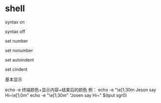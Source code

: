 # shell
syntax on

syntax off

set number 

set nonumber

set autoindent

set cindent

基本显示

echo -e 终端颜色+显示内容+结束后的颜色
例：
	echo -e "\e[1;30m Jeson say Hi~\e[1;0m"
	echo -e "\e[1;30m" "Josen say Hi~" $(tput sgr0)
